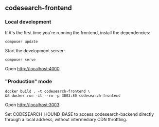 ## codesearch-frontend

### Local development

If it's the first time you're running the frontend, install the dependencies:

```console
composer update
```

Start the development server:
```
composer serve
```

Open <http://localhost:4000>.

### "Production" mode

```
docker build . -t codesearch-frontend \
&& docker run -it --rm -p 3003:80 codesearch-frontend
```

Open <http://localhost:3003>

Set CODESEARCH_HOUND_BASE to access codesearch-backend directly
through a local address, without intermediary CDN throttling.

